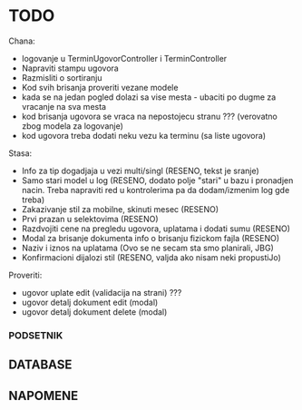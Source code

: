 # TODO

Chana:

- logovanje u TerminUgovorController i TerminController
- Napraviti stampu ugovora
- Razmisliti o sortiranju
- Kod svih brisanja proveriti vezane modele
- kada se na jedan pogled dolazi sa vise mesta - ubaciti po dugme za vracanje na sva mesta
- kod brisanja ugovora se vraca na nepostojecu stranu ??? (verovatno zbog modela za logovanje)
- kod ugovora treba dodati neku vezu ka terminu (sa liste ugovora)

Stasa:

- Info za tip dogadjaja u vezi multi/singl (RESENO, tekst je sranje)
- Samo stari model u log (RESENO, dodato polje "stari" u bazu i pronadjen nacin. Treba napraviti red u kontrolerima pa da dodam/izmenim log gde treba)
- Zakazivanje stil za mobilne, skinuti mesec (RESENO)
- Prvi prazan u selektovima (RESENO)
- Razdvojiti cene na pregledu ugovora, uplatama i dodati sumu (RESENO)
- Modal za brisanje dokumenta info o brisanju fizickom fajla (RESENO)
- Naziv i iznos na uplatama (Ovo se ne secam sta smo planirali, JBG)
- Konfirmacioni dijalozi stil (RESENO, valjda ako nisam neki propustiJo)

Proveriti:

- ugovor uplate edit (validacija na strani) ???
- ugovor detalj dokument edit (modal)
- ugovor detalj dokument delete (modal)

### PODSETNIK

## DATABASE

## NAPOMENE
